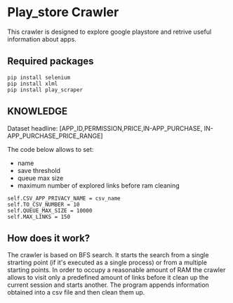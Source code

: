 # Play_store Crawler


This crawler is designed to explore google playstore and retrive useful information
about apps.

## Required packages
```
pip install selenium
pip install xlml
pip install play_scraper
```
## KNOWLEDGE

Dataset headline: [APP_ID,PERMISSION,PRICE,IN-APP_PURCHASE, IN-APP_PURCHASE_PRICE_RANGE]

The code below allows to set:
- name
- save threshold
- queue max size
- maximum number of explored links before ram cleaning

```python3
self.CSV_APP_PRIVACY_NAME = csv_name
self.TO_CSV_NUMBER = 10
self.QUEUE_MAX_SIZE = 10000
self.MAX_LINKS = 150
```
## How does it work?

The crawler is based on BFS search. It starts the search from a single strarting point (if it's executed as a single process) or from a multiple starting points. In order to occupy a reasonable amount of RAM the crawler allows to visit only a predefined amount of links before it clean up the current session and starts another.
The program appends information obtained into a csv file and then clean them up.
